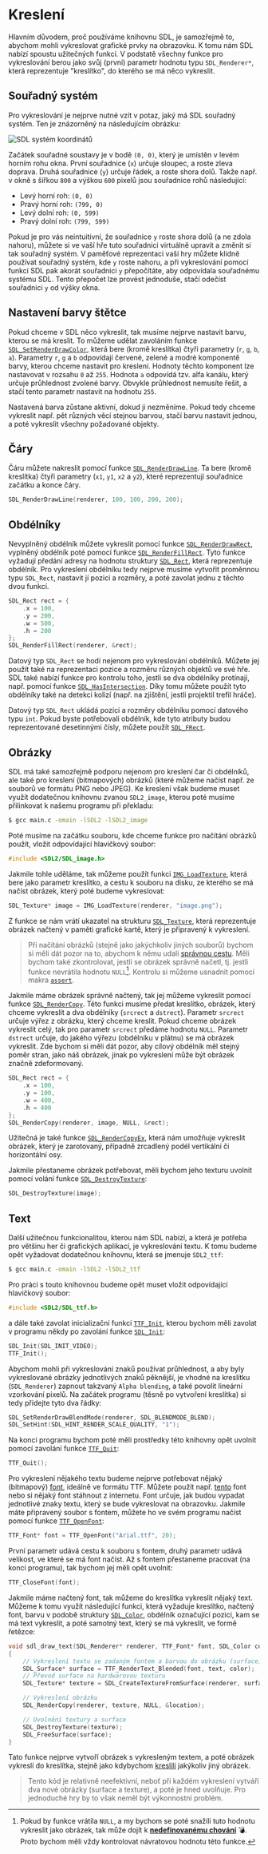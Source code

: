 # Kreslení
Hlavním důvodem, proč používáme knihovnu SDL, je samozřejmě to, abychom mohli vykreslovat grafické prvky na obrazovku.
K tomu nám SDL nabízí spoustu užitečných funkcí. V podstatě všechny funkce pro vykreslování berou jako svůj (první)
parametr hodnotu typu `SDL_Renderer*`, která reprezentuje "kreslítko", do kterého se má něco vykreslit.

## Souřadný systém
Pro vykreslování je nejprve nutné vzít v potaz, jaký má SDL souřadný systém. Ten je znázorněný na následujícím obrázku:

![SDL systém koordinátů](../../../static/img/sdl/sdl-coordinates.png)

Začátek souřadné soustavy je v bodě `(0, 0)`, který je umístěn v levém horním rohu okna. První souřadnice (`x`) určuje
sloupec, a roste zleva doprava. Druhá souřadnice (`y`) určuje řádek, a roste shora dolů. Takže např. v okně s šířkou `800`
a výškou `600` pixelů jsou souřadnice rohů následující:
- Levý horní roh: `(0, 0)`
- Pravý horní roh: `(799, 0)`
- Levý dolní roh: `(0, 599)`
- Pravý dolní roh: `(799, 599)`

Pokud je pro vás neintuitivní, že souřadnice `y` roste shora dolů (a ne zdola nahoru), můžete si ve vaší hře tuto souřadnici
virtuálně upravit a změnit si tak souřadný systém. V paměťové reprezentaci vaší hry můžete klidně používat souřadný systém,
kde `y` roste nahoru, a při vykreslování pomocí funkcí SDL pak akorát souřadnici `y` přepočítáte, aby odpovídala souřadnému
systému SDL. Tento přepočet lze provést jednoduše, stačí odečíst souřadnici `y` od výšky okna.

## Nastavení barvy štětce
Pokud chceme v SDL něco vykreslit, tak musíme nejprve nastavit barvu, kterou se má kreslit. To můžeme udělat zavoláním
funkce [`SDL_SetRenderDrawColor`](https://wiki.libsdl.org/SDL2/SDL_SetRenderDrawColor), která bere (kromě kreslítka)
čtyři parametry (`r`, `g`, `b`, `a`). Parametry `r`, `g` a `b` odpovídají červené, zelené a modré komponentě barvy, kterou
chceme nastavit pro kreslení. Hodnoty těchto komponent lze nastavovat v rozsahu `0` až `255`. Hodnota `a` odpovídá tzv.
alfa kanálu, který určuje průhlednost zvolené barvy. Obvykle průhlednost nemusíte řešit, a stačí tento parametr nastavit
na hodnotu `255`.

Nastavená barva zůstane aktivní, dokud ji nezměníme. Pokud tedy chceme vykreslit např. pět různých věcí stejnou barvou,
stačí barvu nastavit jednou, a poté vykreslit všechny požadované objekty.

## Čáry
Čáru můžete nakreslit pomocí funkce [`SDL_RenderDrawLine`](https://wiki.libsdl.org/SDL2/SDL_RenderDrawLine). Ta bere
(kromě kreslítka) čtyři parametry (`x1`, `y1`, `x2` a `y2`), které reprezentují souřadnice začátku a konce čáry.

```c
SDL_RenderDrawLine(renderer, 100, 100, 200, 200);
```

## Obdélníky
Nevyplněný obdélník můžete vykreslit pomocí funkce [`SDL_RenderDrawRect`](https://wiki.libsdl.org/SDL2/SDL_RenderDrawRect),
vyplněný obdélník poté pomocí funkce [`SDL_RenderFillRect`](https://wiki.libsdl.org/SDL2/SDL_RenderFillRect). Tyto funkce
vyžadují předání adresy na hodnotu struktury [`SDL_Rect`](https://wiki.libsdl.org/SDL2/SDL_Rect), která reprezentuje
obdélník. Pro vykreslení obdélníku tedy nejprve musíme vytvořit proměnnou typu `SDL_Rect`, nastavit jí pozici a rozměry,
a poté zavolat jednu z těchto dvou funkcí.

```c
SDL_Rect rect = {
    .x = 100,
    .y = 200,
    .w = 500,
    .h = 200
};
SDL_RenderFillRect(renderer, &rect);
```

Datový typ `SDL_Rect` se hodí nejenom pro vykreslování obdélníků. Můžete jej použít také na reprezentaci pozice a rozměru
různých objektů ve své hře. SDL také nabízí funkce pro kontrolu toho, jestli se dva obdélníky protínají, např. pomocí
funkce [`SDL_HasIntersection`](https://wiki.libsdl.org/SDL2/SDL_HasIntersection). Díky tomu můžete použít tyto obdélníky
také na detekci kolizí (např. na zjištění, jestli projektil trefil hráče).

Datový typ `SDL_Rect` ukládá pozici a rozměry obdélníku pomocí datového typu `int`. Pokud byste potřebovali obdélník,
kde tyto atributy budou reprezentované desetinnými čísly, můžete použít [`SDL_FRect`](https://wiki.libsdl.org/SDL2/SDL_FRect).

## Obrázky
SDL má také samozřejmě podporu nejenom pro kreslení čar či obdélníků, ale také pro kreslení (bitmapových) obrázků
(které můžeme načíst např. ze souborů ve formátu PNG nebo JPEG). Ke kreslení však budeme muset využít dodatečnou knihovnu
zvanou `SDL2_image`, kterou poté musíme přilinkovat k našemu programu při překladu:

```bash
$ gcc main.c -omain -lSDL2 -lSDL2_image
```

Poté musíme na začátku souboru, kde chceme funkce pro načítání obrázků použít, vložit odpovídající hlavičkový soubor:
```c
#include <SDL2/SDL_image.h>
```

Jakmile tohle uděláme, tak můžeme použít funkci [`IMG_LoadTexture`](https://wiki.libsdl.org/SDL2_image/IMG_LoadTexture),
která bere jako parametr kreslítko, a cestu k souboru na disku, ze kterého se má načíst obrázek, který poté budeme
vykreslovat:

```c
SDL_Texture* image = IMG_LoadTexture(renderer, "image.png");
```
Z funkce se nám vrátí ukazatel na strukturu [`SDL_Texture`](https://wiki.libsdl.org/SDL2/SDL_Texture), která reprezentuje
obrázek načtený v paměti grafické kartě, který je připravený k vykreslení.

> Při načítání obrázků (stejně jako jakýchkoliv jiných souborů) bychom si měli dát pozor na to, abychom k němu udali
> [správnou cestu](../../soubory/otevirani_souboru.md#cesta-k-souboru). Měli bychom také zkontrolovat, jestli se obrázek
> správně načetl, tj. jestli funkce nevrátila hodnotu `NULL`[^1]. Kontrolu si můžeme usnadnit pomocí makra [`assert`](../../soubory/otevirani_souboru.md#použití-assert).

[^1]: Pokud by funkce vrátila `NULL`, a my bychom se poté snažili tuto hodnotu vykreslit jako obrázek, tak může dojít
k [**nedefinovanému chování**](../../../ruzne/nedefinovane_chovani.md) 💣. Proto bychom měli vždy kontrolovat návratovou hodnotu této funkce.

Jakmile máme obrázek správně načtený, tak jej můžeme vykreslit pomocí funkce [`SDL_RenderCopy`](https://wiki.libsdl.org/SDL2/SDL_RenderCopy).
Této funkci musíme předat kreslítko, obrázek, který chceme vykreslit a dva obdélníky (`srcrect` a `dstrect`).
Parametr `srcrect` určuje výřez z obrázku, který chceme kreslit. Pokud chceme obrázek vykreslit celý, tak pro parametr
`srcrect` předáme hodnotu `NULL`. Parametr `dstrect` určuje, do jakého výřezu (obdélníku v plátnu) se má obrázek vykreslit.
Zde bychom si měli dát pozor, aby cílový obdélník měl stejný poměr stran, jako náš obrázek, jinak po vykreslení může být
obrázek značně zdeformovaný.

```c
SDL_Rect rect = {
    .x = 100,
    .y = 100,
    .w = 400,
    .h = 400
};
SDL_RenderCopy(renderer, image, NULL, &rect);
```

Užitečná je také funkce [`SDL_RenderCopyEx`](https://wiki.libsdl.org/SDL2/SDL_RenderCopyEx), která nám umožňuje vykreslit
obrázek, který je zarotovaný, případně zrcadlený podél vertikální či horizontální osy.

Jakmile přestaneme obrázek potřebovat, měli bychom jeho texturu uvolnit pomocí volání funkce [`SDL_DestroyTexture`](https://wiki.libsdl.org/SDL2/SDL_DestroyTexture):
```c
SDL_DestroyTexture(image);
```

## Text
Další užitečnou funkcionalitou, kterou nám SDL nabízí, a která je potřeba pro většinu her či grafických aplikací, je
vykreslování textu. K tomu budeme opět vyžadovat dodatečnou knihovnu, která se jmenuje `SDL2_ttf`:
```bash
$ gcc main.c -omain -lSDL2 -lSDL2_ttf
```

Pro práci s touto knihovnou budeme opět muset vložit odpovídající hlavičkový soubor:
```c
#include <SDL2/SDL_ttf.h>
```
a dále také zavolat inicializační funkci [`TTF_Init`](https://wiki.libsdl.org/SDL2_ttf/TTF_Init), kterou bychom měli
zavolat v programu někdy po zavolání funkce [`SDL_Init`](https://wiki.libsdl.org/SDL2/SDL_Init):
```c
SDL_Init(SDL_INIT_VIDEO);
TTF_Init();
```

Abychom mohli při vykreslování znaků používat průhlednost, a aby byly vykreslované obrázky jednotlivých znaků pěknější,
je vhodné na kreslítku (`SDL_Renderer`) zapnout takzvaný `Alpha blending`, a také povolit lineární vzorkování pixelů.
Na začátek programu (těsně po vytvoření kreslítka) si tedy přidejte tyto dva řádky:
```c
SDL_SetRenderDrawBlendMode(renderer, SDL_BLENDMODE_BLEND);
SDL_SetHint(SDL_HINT_RENDER_SCALE_QUALITY, "1");
```

Na konci programu bychom poté měli prostředky této knihovny opět uvolnit pomocí zavolání funkce [`TTF_Quit`](https://wiki.libsdl.org/SDL2_ttf/TTF_Quit):
```c
TTF_Quit();
```

Pro vykreslení nějakého textu budeme nejprve potřebovat nějaký (bitmapový) [font](https://en.wikipedia.org/wiki/Typeface),
ideálně ve formátu TTF. Můžete použít např. [tento](../../../static/Arial.ttf) font nebo si nějaký font stáhnout z internetu.
Font určuje, jak budou vypadat jednotlivé znaky textu, který se bude vykreslovat na obrazovku. Jakmile máte připravený
soubor s fontem, můžete ho ve svém programu načíst pomocí funkce [`TTF_OpenFont`](https://wiki.libsdl.org/SDL2_ttf/TTF_OpenFont):
```c
TTF_Font* font = TTF_OpenFont("Arial.ttf", 20);
```
První parametr udává cestu k souboru s fontem, druhý parametr udává velikost, ve které se má font načíst.
Až s fontem přestaneme pracovat (na konci programu), tak bychom jej měli opět uvolnit:
```c
TTF_CloseFont(font);
```

Jakmile máme načtený font, tak můžeme do kreslítka vykreslit nějaký text. Můžeme k tomu využít následující funkci,
která vyžaduje kreslítko, načtený font, barvu v podobě struktury [`SDL_Color`](https://wiki.libsdl.org/SDL2/SDL_Color),
obdélník označující pozici, kam se má text vykreslit, a poté samotný text, který se má vykreslit, ve formě řetězce:
```c
void sdl_draw_text(SDL_Renderer* renderer, TTF_Font* font, SDL_Color color, SDL_Rect location, const char* text)
{
    // Vykreslení textu se zadaným fontem a barvou do obrázku (surface)
    SDL_Surface* surface = TTF_RenderText_Blended(font, text, color);
    // Převod surface na hardwarovou texturu
    SDL_Texture* texture = SDL_CreateTextureFromSurface(renderer, surface);

    // Vykreslení obrázku
    SDL_RenderCopy(renderer, texture, NULL, &location);

    // Uvolnění textury a surface
    SDL_DestroyTexture(texture);
    SDL_FreeSurface(surface);
}
```
Tato funkce nejprve vytvoří obrázek s vykresleným textem, a poté obrázek vykreslí do kreslítka, stejně jako kdybychom
[kreslili](#obrázky) jakýkoliv jiný obrázek.

> Tento kód je relativně neefektivní, neboť při každém vykreslení vytváří dva nové obrázky (surface a texture), a poté
> je hned uvolňuje. Pro jednoduché hry by to však neměl být výkonnostní problém.
